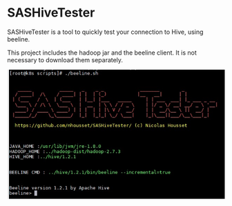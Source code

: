 # SASHiveTester

SASHiveTester is a tool to quickly test your connection to Hive, using beeline. 

This project includes the hadoop jar and the beeline client. It is not necessary to download them separately. 


![sashivetester_output](https://github.com/nhousset/SASHiveTester/blob/main/src/sashivetester_output.jpeg?raw=true)

